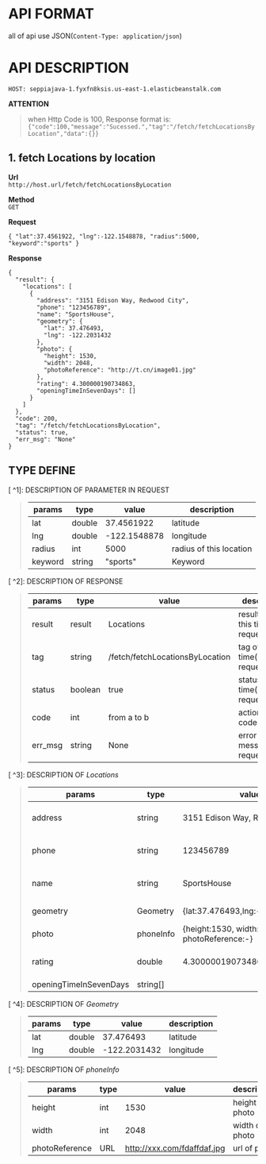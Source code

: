 # API FORMAT

all of api use JSON(`Content-Type: application/json`)

# API DESCRIPTION

```
HOST: seppiajava-1.fyxfn8ksis.us-east-1.elasticbeanstalk.com
```

**ATTENTION**

> when Http Code is 100, Response format is: `{"code":100,"message":"Sucessed.","tag":"/fetch/fetchLocationsByLocation","data":{}}`

## 1\. fetch Locations by location

**Url**<br>
`http://host.url/fetch/fetchLocationsByLocation`

**Method**<br>
`GET`

**Request**<br>

`{ "lat":37.4561922, "lng":-122.1548878, "radius":5000, "keyword":"sports" }`

**Response**

```
{
  "result": {
    "locations": [
      {
        "address": "3151 Edison Way, Redwood City",
        "phone": "123456789",
        "name": "SportsHouse",
        "geometry": {
          "lat": 37.476493,
          "lng": -122.2031432
        },
        "photo": {
          "height": 1530,
          "width": 2048,
          "photoReference": "http://t.cn/image01.jpg"
        },
        "rating": 4.300000190734863,
        "openingTimeInSevenDays": []
      }
    ]
  },
  "code": 200,
  "tag": "/fetch/fetchLocationsByLocation",
  "status": true,
  "err_msg": "None"
}
```

## TYPE DEFINE

[ ^1]: DESCRIPTION OF PARAMETER IN REQUEST

> params  | type   | value        | description
> ------- | ------ | ------------ | -----------------------
> lat     | double | 37.4561922   | latitude
> lng     | double | -122.1548878 | longitude
> radius  | int    | 5000         | radius of this location
> keyword | string | "sports"     | Keyword

[ ^2]: DESCRIPTION OF RESPONSE

> params  | type    | value                           | description
> ------- | ------- | ------------------------------- | --------------------------------------
> result  | result  | Locations                       | result of this this time(http request)
> tag     | string  | /fetch/fetchLocationsByLocation | tag of this time(http request)
> status  | boolean | true                            | status of this time(http request)
> code    | int     | from a to b                     | action return code
> err_msg | string  | None                            | error message(http request)

[ ^3]: DESCRIPTION OF _Locations_

> params                 | type      | value                                       | description
> ---------------------- | --------- | ------------------------------------------- | --------------------------
> address                | string    | 3151 Edison Way, Redwood City               | address of this position
> phone                  | string    | 123456789                                   | phone or telephone number
> name                   | string    | SportsHouse                                 | name of this sport house
> geometry               | Geometry  | {lat:37.476493,lng:-122.2031432}            | information of location
> photo                  | phoneInfo | {height:1530, width:2048, photoReference:-} | information of photo
> rating                 | double    | 4.300000190734863                           | rating of this sport house
> openingTimeInSevenDays | string[]  |                                             |

[ ^4]: DESCRIPTION OF _Geometry_

> params | type   | value        | description
> ------ | ------ | ------------ | -----------
> lat    | double | 37.476493    | latitude
> lng    | double | -122.2031432 | longitude

[ ^5]: DESCRIPTION OF _phoneInfo_

> params         | type | value                         | description
> -------------- | ---- | ----------------------------- | ---------------
> height         | int  | 1530                          | height of photo
> width          | int  | 2048                          | width of photo
> photoReference | URL  | <http://xxx.com/fdaffdaf.jpg> | url of photo
